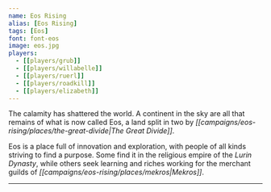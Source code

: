 ```yaml
---
name: Eos Rising
alias: [Eos Rising]
tags: [Eos]
font: font-eos
image: eos.jpg
players:
  - [[players/grub]]
  - [[players/willabelle]]
  - [[players/ruerl]]
  - [[players/roadkill]]
  - [[players/elizabeth]]
---
```


The calamity has shattered the world. A continent in the sky are all that remains of what is now called Eos, a land split in two by _[[campaigns/eos-rising/places/the-great-divide|The Great Divide]]_.

Eos is a place full of innovation and exploration, with people of all kinds striving to find a purpose. Some find it in the religious empire of the _Lurin Dynasty_, while others seek learning and riches working for the merchant guilds of _[[campaigns/eos-rising/places/mekros|Mekros]]_.

---
